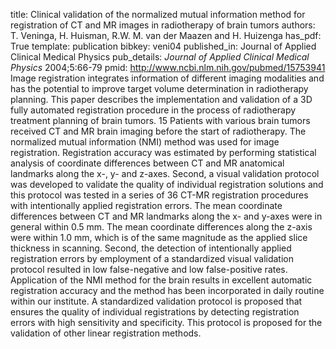 title: Clinical validation of the normalized mutual information method for registration of CT and MR images in radiotherapy of brain tumors
authors: T. Veninga, H. Huisman, R.W. M. van der Maazen and H. Huizenga
has_pdf: True
template: publication
bibkey: veni04
published_in: Journal of Applied Clinical Medical Physics
pub_details: <i>Journal of Applied Clinical Medical Physics</i> 2004;5:66-79
pmid: http://www.ncbi.nlm.nih.gov/pubmed/15753941
Image registration integrates information of different imaging modalities and has the potential to improve target volume determination in radiotherapy planning. This paper describes the implementation and validation of a 3D fully automated registration procedure in the process of radiotherapy treatment planning of brain tumors. 15 Patients with various brain tumors received CT and MR brain imaging before the start of radiotherapy. The normalized mutual information (NMI) method was used for image registration. Registration accuracy was estimated by performing statistical analysis of coordinate differences between CT and MR anatomical landmarks along the x-, y- and z-axes. Second, a visual validation protocol was developed to validate the quality of individual registration solutions and this protocol was tested in a series of 36 CT-MR registration procedures with intentionally applied registration errors. The mean coordinate differences between CT and MR landmarks along the x- and y-axes were in general within 0.5 mm. The mean coordinate differences along the z-axis were within 1.0 mm, which is of the same magnitude as the applied slice thickness in scanning. Second, the detection of intentionally applied registration errors by employment of a standardized visual validation protocol resulted in low false-negative and low false-positive rates. Application of the NMI method for the brain results in excellent automatic registration accuracy and the method has been incorporated in daily routine within our institute. A standardized validation protocol is proposed that ensures the quality of individual registrations by detecting registration errors with high sensitivity and specificity. This protocol is proposed for the validation of other linear registration methods.

